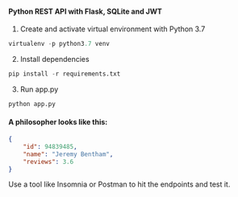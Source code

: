 #### Python REST API with Flask, SQLite and JWT

1. Create and activate virtual environment with Python 3.7

```python
virtualenv -p python3.7 venv
```

2. Install dependencies

```python
pip install -r requirements.txt
```

3. Run app.py

```python
python app.py
```

#### A philosopher looks like this:

```json
{
    "id": 94839485,
    "name": "Jeremy Bentham",
    "reviews": 3.6
}
```

Use a tool like Insomnia or Postman to hit the endpoints and test it.
